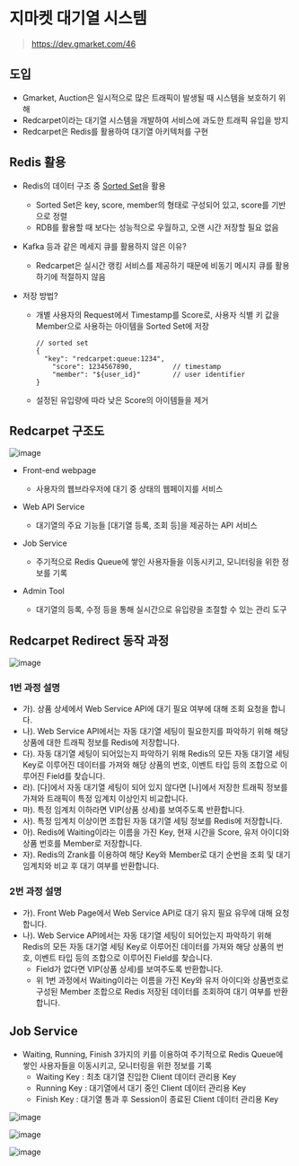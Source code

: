# 지마켓 대기열 시스템
> https://dev.gmarket.com/46

## 도입
- Gmarket, Auction은 일시적으로 많은 트래픽이 발생될 때 시스템을 보호하기 위해
- Redcarpet이라는 대기열 시스템을 개발하여 서비스에 과도한 트래픽 유입을 방지
- Redcarpet은 Redis를 활용하여 대기열 아키텍처를 구현

## Redis 활용
- Redis의 데이터 구조 중 [Sorted Set](https://redis.io/docs/data-types/sorted-sets/)을 활용
  - Sorted Set은 key, score, member의 형태로 구성되어 있고, score를 기반으로 정렬
  - RDB를 활용할 때 보다는 성능적으로 우월하고, 오랜 시간 저장할 필요 없음

- Kafka 등과 같은 메세지 큐를 활용하지 않은 이유?
  - Redcarpet은 실시간 랭킹 서비스를 제공하기 때문에 비동기 메시지 큐를 활용하기에 적절하지 않음

- 저장 방법?
  - 개별 사용자의 Request에서 Timestamp를 Score로, 사용자 식별 키 값을 Member으로 사용하는 아이템을 Sorted Set에 저장
    ```
    // sorted set
    {
      "key": "redcarpet:queue:1234",
        "score": 1234567890,          // timestamp
        "member": "${user_id}"        // user identifier
    }
    ```
  - 설정된 유입량에 따라 낮은 Score의 아이템들을 제거

## Redcarpet 구조도
![image](https://user-images.githubusercontent.com/59307414/219255347-a900ea78-aaec-44ec-92dd-aa2e7d1bd4c5.png)

- Front-end webpage
  - 사용자의 웹브라우저에 대기 중 상태의 웹페이지를 서비스

- Web API Service
  - 대기열의 주요 기능들 [대기열 등록, 조회 등]을 제공하는 API 서비스

- Job Service
  - 주기적으로 Redis Queue에 쌓인 사용자들을 이동시키고, 모니터링을 위한 정보를 기록
  
- Admin Tool
  - 대기열의 등록, 수정 등을 통해 실시간으로 유입량을 조절할 수 있는 관리 도구

## Redcarpet Redirect 동작 과정
![image](https://user-images.githubusercontent.com/59307414/219255555-c62ac49b-3cd9-4ad5-8089-f59faaa11a77.png)

### 1번 과정 설명
- 가). 상품 상세에서 Web Service API에 대기 필요 여부에 대해 조회 요청을 합니다.
- 나). Web Service API에서는 자동 대기열 세팅이 필요한지를 파악하기 위해 해당 상품에 대한 트래픽 정보를 Redis에 저장합니다.
- 다). 자동 대기열 세팅이 되어있는지 파악하기 위해 Redis의 모든 자동 대기열 세팅 Key로 이루어진 데이터를 가져와 해당 상품의 번호, 이벤트 타입 등의 조합으로 이루어진 Field를 찾습니다.
- 라). [다]에서 자동 대기열 세팅이 되어 있지 않다면 [나]에서 저장한 트래픽 정보를 가져와 트래픽이 특정 임계치 이상인지 비교합니다.
- 마). 특정 임계치 이하라면 VIP(상품 상세)를 보여주도록 반환합니다.
- 사). 특정 임계치 이상이면 조합된 자동 대기열 세팅 정보를 Redis에 저장합니다.
- 아). Redis에 Waiting이라는 이름을 가진 Key, 현재 시간을 Score, 유저 아이디와 상품 번호를 Member로 저장합니다.
- 자). Redis의 Zrank를 이용하여 해당 Key와 Member로 대기 순번을 조회 및 대기 임계치와 비교 후 대기 여부를 반환합니다.

### 2번 과정 설명
- 가). Front Web Page에서 Web Service API로 대기 유지 필요 유무에 대해 요청합니다.
- 나). Web Service API에서는 자동 대기열 세팅이 되어있는지 파악하기 위해 Redis의 모든 자동 대기열 세팅 Key로 이루어진 데이터를 가져와 해당 상품의 번호, 이벤트 타입 등의 조합으로 이루어진 Field를 찾습니다.
  - Field가 없다면 VIP(상품 상세)를 보여주도록 반환합니다.
  - 위 1번 과정에서 Waiting이라는 이름을 가진 Key와 유저 아이디와 상품번호로 구성된 Member 조합으로 Redis 저장된 데이터를 조회하여 대기 여부를 반환합니다.

## Job Service
- Waiting, Running, Finish 3가지의 키를 이용하여 주기적으로 Redis Queue에 쌓인 사용자들을 이동시키고, 모니터링을 위한 정보를 기록
  - Waiting Key : 최초 대기열 진입한 Client 데이터 관리용 Key
  - Running Key : 대기열에서 대기 중인 Client 데이터 관리용 Key
  - Finish Key : 대기열 통과 후 Session이 종료된 Client 데이터 관리용 Key

![image](https://user-images.githubusercontent.com/59307414/219279197-61aa5c30-331a-4829-920f-f24b2931c645.png)

![image](https://user-images.githubusercontent.com/59307414/219279211-660a997e-f743-4e83-89a4-d38aa1797677.png)

![image](https://user-images.githubusercontent.com/59307414/219279238-52bdee6f-357d-4d7b-ae83-fbeb5d896743.png)
